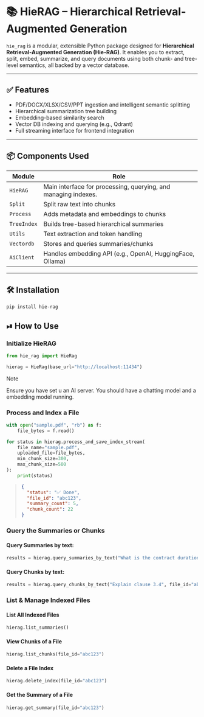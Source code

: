 # 📚 HieRAG – Hierarchical Retrieval-Augmented Generation

`hie_rag` is a modular, extensible Python package designed for **Hierarchical Retrieval-Augmented Generation (Hie-RAG)**. It enables you to extract, split, embed, summarize, and query documents using both chunk- and tree-level semantics, all backed by a vector database.

---

## ✅ Features

- PDF/DOCX/XLSX/CSV/PPT ingestion and intelligent semantic splitting
- Hierarchical summarization tree building
- Embedding-based similarity search
- Vector DB indexing and querying (e.g., Qdrant)
- Full streaming interface for frontend integration

---

## 📦 Components Used

| Module      | Role                                                           |
| ----------- | -------------------------------------------------------------- |
| `HieRAG`    | Main interface for processing, querying, and managing indexes. |
| `Split`     | Split raw text into chunks                                     |
| `Process`   | Adds metadata and embeddings to chunks                         |
| `TreeIndex` | Builds tree-based hierarchical summaries                       |
| `Utils`     | Text extraction and token handling                             |
| `Vectordb`  | Stores and queries summaries/chunks                            |
| `AiClient`  | Handles embedding API (e.g., OpenAI, HuggingFace, Ollama)      |

---

## 🛠 Installation

```bash
pip install hie-rag
```

## ⏯︎ How to Use

### Initialize HieRAG

```python
from hie_rag import HieRag

hierag = HieRag(base_url="http://localhost:11434")
```

> [!NOTE]
> Ensure you have set u an AI server. You should have a chatting model and a embedding model running.

### Process and Index a File

```python
with open("sample.pdf", "rb") as f:
    file_bytes = f.read()

for status in hierag.process_and_save_index_stream(
    file_name="sample.pdf",
    uploaded_file=file_bytes,
    min_chunk_size=300,
    max_chunk_size=500
):
    print(status)
```

> ```JSON
> {
>   "status": "✅ Done",
>   "file_id": "abc123",
>   "summary_count": 5,
>   "chunk_count": 22
> }
> ```

### Query the Summaries or Chunks

#### Query Summaries by text:

```python
results = hierag.query_summaries_by_text("What is the contract duration?")
```

#### Query Chunks by text:

```python
results = hierag.query_chunks_by_text("Explain clause 3.4", file_id="abc123")
```

### List & Manage Indexed Files

#### List All Indexed Files

```python
hierag.list_summaries()
```

#### View Chunks of a File

```python
hierag.list_chunks(file_id="abc123")
```

#### Delete a File Index

```python
hierag.delete_index(file_id="abc123")
```

#### Get the Summary of a File

```python
hierag.get_summary(file_id="abc123")
```
